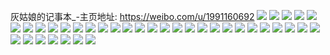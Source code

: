 灰姑娘的记事本_-主页地址: https://weibo.com/u/1991160692 
![](https://wx4.sinaimg.cn/mw2000/76aeb374ly1h9gds701ybj22c0340x6s.jpg) 
![](https://wx4.sinaimg.cn/mw2000/76aeb374ly1h9gdsc7pl8j229532chdx.jpg) 
![](https://wx4.sinaimg.cn/mw2000/76aeb374ly1h9gdsh25khj226u2xs4qs.jpg) 
![](https://wx4.sinaimg.cn/mw2000/76aeb374ly1h9gdsiurfuj22c03407wj.jpg) 
![](https://wx4.sinaimg.cn/mw2000/76aeb374ly1h9gdskfbu1j2302292u0y.jpg) 
![](https://wx4.sinaimg.cn/mw2000/76aeb374ly1h9gdslu0utj22aq32aqv6.jpg) 
![](https://wx4.sinaimg.cn/mw2000/76aeb374ly1h9gdsms274j20qc0zh470.jpg) 
![](https://wx4.sinaimg.cn/mw2000/76aeb374ly1h9gds1smhhj21o0280e81.jpg) 
![](https://wx4.sinaimg.cn/mw2000/76aeb374ly1h9gdsoxzrwj21k32c4e81.jpg) 
![](https://wx4.sinaimg.cn/mw2000/76aeb374ly1h8135jsb2ej22c0340qv7.jpg) 
![](https://wx4.sinaimg.cn/mw2000/76aeb374ly1h8135lxddlj22do3691l0.jpg) 
![](https://wx4.sinaimg.cn/mw2000/76aeb374ly1h8135u55fdj227k3404qr.jpg) 
![](https://wx4.sinaimg.cn/mw2000/76aeb374ly1h8135hh8pvj23402c01ky.jpg) 
![](https://wx4.sinaimg.cn/mw2000/76aeb374ly1h8135nn8llj21ni27c1ky.jpg) 
![](https://wx4.sinaimg.cn/mw2000/76aeb374ly1h8135r4jzaj22c03401ky.jpg) 
![](https://wx4.sinaimg.cn/mw2000/76aeb374ly1h8135q1ltwj236c36c4qt.jpg) 
![](https://wx4.sinaimg.cn/mw2000/76aeb374ly1h8135sfdppj224836cx6p.jpg) 
![](https://wx4.sinaimg.cn/mw2000/76aeb374ly1h8135rqiqdj22m61yo4qp.jpg) 
![](https://wx4.sinaimg.cn/mw2000/76aeb374ly1h8135vpavwj21ay1qlb2a.jpg) 
![](https://wx4.sinaimg.cn/mw2000/76aeb374ly1h81368pvxmj21z72s8x6q.jpg) 
![](https://wx4.sinaimg.cn/mw2000/76aeb374ly1h8135fvyw3j20wg16oqqu.jpg) 
![](https://wx4.sinaimg.cn/mw2000/76aeb374ly1h6dfjlo5fkj22c0340jwx.jpg) 
![](https://wx4.sinaimg.cn/mw2000/76aeb374ly1h6dfjmvpnlj227r2ycq8h.jpg) 
![](https://wx4.sinaimg.cn/mw2000/76aeb374ly1h6dfjjw6uij228q2znn2w.jpg) 
![](https://wx4.sinaimg.cn/mw2000/76aeb374ly1h6dfjiip2rj22c0340kjm.jpg) 
![](https://wx4.sinaimg.cn/mw2000/76aeb374ly1h6dfjp8fuoj22c0340qv5.jpg) 
![](https://wx4.sinaimg.cn/mw2000/76aeb374ly1h6dfjolb98j22c03404qr.jpg) 
![](https://wx4.sinaimg.cn/mw2000/76aeb374ly1h6dfjqqkpmj22b0340agi.jpg) 
![](https://wx4.sinaimg.cn/mw2000/76aeb374ly1h6dfjtlm1rj23402c0tdw.jpg) 
![](https://wx4.sinaimg.cn/mw2000/76aeb374ly1h6dfjs6a90j229e340dmo.jpg) 
![](https://wx4.sinaimg.cn/mw2000/76aeb374ly1h5kogmcwb5j22c0340hdt.jpg) 
![](https://wx4.sinaimg.cn/mw2000/76aeb374ly1h5kogls40pj22c0340kjl.jpg) 
![](https://wx4.sinaimg.cn/mw2000/76aeb374ly1h5kognod6ej22c01r07dr.jpg) 
![](https://wx4.sinaimg.cn/mw2000/76aeb374ly1h5kogod38pj234022oqv5.jpg) 
![](https://wx4.sinaimg.cn/mw2000/76aeb374ly1h5kogozymfj23312b9qv5.jpg) 
![](https://wx4.sinaimg.cn/mw2000/76aeb374ly1h5kogqnfm0j22c0340kjn.jpg) 
![](https://wx4.sinaimg.cn/mw2000/76aeb374ly1h4lzl44h6uj22c0340x6q.jpg) 
